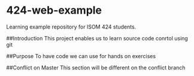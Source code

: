 # 424-web-example
Learning example repository for ISOM 424 students.

##Introduction
This project enables us to learn source code conrtol using git

##Purpose
To have code we can use for hands on exercises

##Conflict on Master
This section will be different on the conflict branch